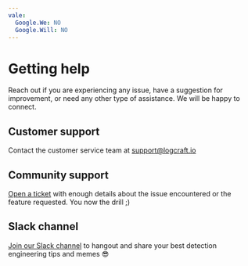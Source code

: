 ```yaml
---
vale:
  Google.We: NO
  Google.Will: NO
---
```


# Getting help

<!-- vale Google.We = NO -->
<!-- vale Google.Will = NO -->

Reach out if you are experiencing any issue, have a suggestion for improvement, or need any other type of assistance. We will be happy to connect.

<!-- vale Google.We = YES -->
<!-- vale Google.Will = YES -->

## Customer support

Contact the customer service team at [support@logcraft.io](mailto:support@logcraft.io)

## Community support

[Open a ticket](https://github.com/LogCraftIO/logcraft-cli/issues) with enough details about the issue encountered or the feature requested. You now the drill ;)

## Slack channel

<!-- vale Google.We = NO -->

[Join our Slack channel](https://join.slack.com/t/logcraft/shared_invite/zt-2jdw7ntts-yVhw8rIji5ZFpPt_d6HM9w) to hangout and share your best detection engineering tips and memes 😎

<!-- vale Google.We = YES -->
